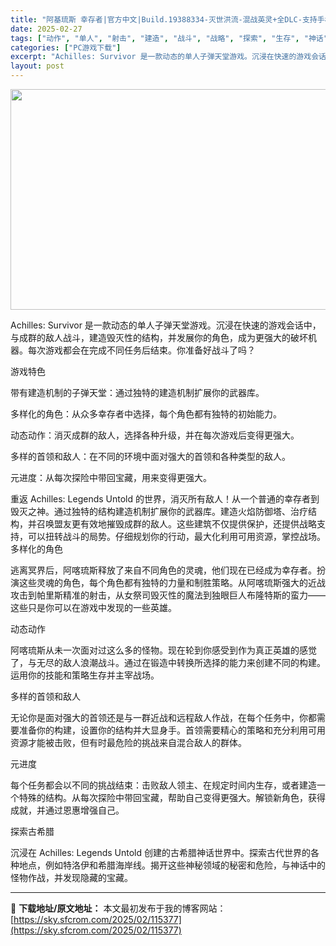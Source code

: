 ```yaml
---
title: "阿基琉斯 幸存者|官方中文|Build.19388334-灭世洪流-混战英灵+全DLC-支持手柄|解压即撸|"
date: 2025-02-27
tags: ["动作", "单人", "射击", "建造", "战斗", "战略", "探索", "生存", "神话"]
categories: ["PC游戏下载"]
excerpt: "Achilles: Survivor 是一款动态的单人子弹天堂游戏。沉浸在快速的游戏会话中，与成群的敌人战斗，建造毁灭性的结构，并发展你的角色，成为更强大的破坏机器。每次游戏都会在完成不同任务后结束。你准备好战斗了吗？ 游戏特色 带有建造机制的子弹天堂：通过独特的建造机制扩展你的武器库。 多样化的角&hellip;"
layout: post
---
```


<img class="aligncenter size-full wp-image-115367" src="https://sky.sfcrom.com/wp-content/uploads/2025/02/2025022704513848.webp" alt="" width="616" height="353" />

Achilles: Survivor 是一款动态的单人子弹天堂游戏。沉浸在快速的游戏会话中，与成群的敌人战斗，建造毁灭性的结构，并发展你的角色，成为更强大的破坏机器。每次游戏都会在完成不同任务后结束。你准备好战斗了吗？

游戏特色

带有建造机制的子弹天堂：通过独特的建造机制扩展你的武器库。

多样化的角色：从众多幸存者中选择，每个角色都有独特的初始能力。

动态动作：消灭成群的敌人，选择各种升级，并在每次游戏后变得更强大。

多样的首领和敌人：在不同的环境中面对强大的首领和各种类型的敌人。

元进度：从每次探险中带回宝藏，用来变得更强大。

重返 Achilles: Legends Untold 的世界，消灭所有敌人！从一个普通的幸存者到毁灭之神。通过独特的结构建造机制扩展你的武器库。建造火焰防御塔、治疗结构，并召唤盟友更有效地摧毁成群的敌人。这些建筑不仅提供保护，还提供战略支持，可以扭转战斗的局势。仔细规划你的行动，最大化利用可用资源，掌控战场。
多样化的角色

逃离冥界后，阿喀琉斯释放了来自不同角色的灵魂，他们现在已经成为幸存者。扮演这些灵魂的角色，每个角色都有独特的力量和制胜策略。从阿喀琉斯强大的近战攻击到帕里斯精准的射击，从女祭司毁灭性的魔法到独眼巨人布隆特斯的蛮力——这些只是你可以在游戏中发现的一些英雄。

动态动作

阿喀琉斯从未一次面对过这么多的怪物。现在轮到你感受到作为真正英雄的感觉了，与无尽的敌人浪潮战斗。通过在锻造中转换所选择的能力来创建不同的构建。运用你的技能和策略生存并主宰战场。

多样的首领和敌人

无论你是面对强大的首领还是与一群近战和远程敌人作战，在每个任务中，你都需要准备你的构建，设置你的结构并大显身手。首领需要精心的策略和充分利用可用资源才能被击败，但有时最危险的挑战来自混合敌人的群体。

元进度

每个任务都会以不同的挑战结束：击败敌人领主、在规定时间内生存，或者建造一个特殊的结构。从每次探险中带回宝藏，帮助自己变得更强大。解锁新角色，获得成就，并通过恩惠增强自己。

探索古希腊

沉浸在 Achilles: Legends Untold 创建的古希腊神话世界中。探索古代世界的各种地点，例如特洛伊和希腊海岸线。揭开这些神秘领域的秘密和危险，与神话中的怪物作战，并发现隐藏的宝藏。

---
📖 **下载地址/原文地址：** 本文最初发布于我的博客网站：[https://sky.sfcrom.com/2025/02/115377](https://sky.sfcrom.com/2025/02/115377)
